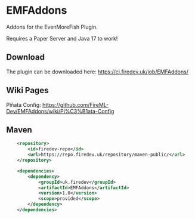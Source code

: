 # EMFAddons

Addons for the EvenMoreFish Plugin.

Requires a Paper Server and Java 17 to work!

## Download

The plugin can be downloaded here: https://ci.firedev.uk/job/EMFAddons/

## Wiki Pages

Piñata Config: https://github.com/FireML-Dev/EMFAddons/wiki/Pi%C3%B1ata-Config

## Maven

```xml
    <repository>
        <id>firedev-repo</id>
        <url>https://repo.firedev.uk/repository/maven-public/</url>
    </repository>
```
```xml
    <dependencies>
        <dependency>
            <groupId>uk.firedev</groupId>
            <artifactId>EMFAddons</artifactId>
            <version>1.0</version>
            <scope>provided</scope>
        </dependency>
    </dependencies>
```
